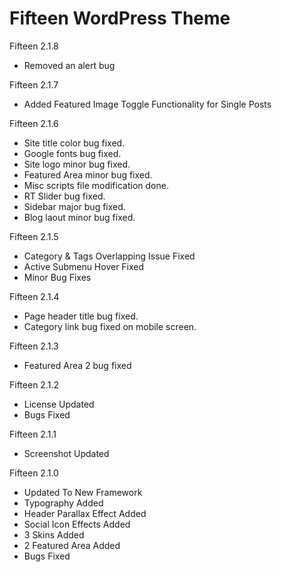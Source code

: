 # Fifteen WordPress Theme

Fifteen 2.1.8

*	Removed an alert bug

Fifteen 2.1.7

*	Added Featured Image Toggle Functionality for Single Posts
	
Fifteen 2.1.6
    
*	Site title color bug fixed.
*	Google fonts bug fixed.
*	Site logo minor bug fixed.
*	Featured Area minor bug fixed.
*	Misc scripts file modification done.
*	RT Slider bug fixed.
*	Sidebar major bug fixed.
*	Blog laout minor bug fixed.

Fifteen 2.1.5

*	Category & Tags Overlapping Issue Fixed
*	Active Submenu Hover Fixed
*	Minor Bug Fixes

Fifteen 2.1.4

*	Page header title bug fixed.
*	Category link bug fixed on mobile screen.
    
Fifteen 2.1.3
    
*	Featured Area 2 bug fixed

Fifteen 2.1.2

*	License Updated
*	Bugs Fixed

Fifteen 2.1.1
    
*	Screenshot Updated

Fifteen 2.1.0
    
*	Updated To New Framework
*	Typography Added
*	Header Parallax Effect Added
*	Social Icon Effects Added
*	3 Skins Added
*	2 Featured Area Added
*	Bugs Fixed

